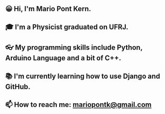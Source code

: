 ## 😀 Hi, I'm Mario Pont Kern.
## 🎓 I'm a Physicist graduated on UFRJ.
## 👓 My programming skills include Python, Arduino Language and a bit of C++.
## 📚 I'm currently learning how to use Django and GitHub.
## 📫 How to reach me: mariopontk@gmail.com

<!--
- ⚡ Fun fact: ...
-->
